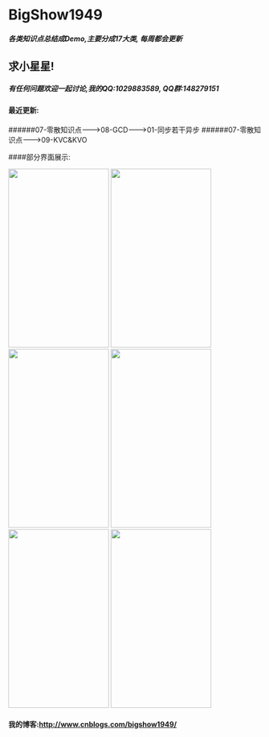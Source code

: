 # BigShow1949

##### 各类知识点总结成Demo,主要分成17大类, 每周都会更新

## 求小星星!

##### 有任何问题欢迎一起讨论,我的QQ:1029883589, QQ群:148279151

#### 最近更新:
######07-零散知识点--->08-GCD--->01-同步若干异步
######07-零散知识点--->09-KVC&KVO


####部分界面展示:

<img src="http://images2015.cnblogs.com/blog/805854/201605/805854-20160505172615997-1988823651.png" width="200" height="355">

<img src="http://images2015.cnblogs.com/blog/805854/201605/805854-20160505172633857-1251018558.png" width="200" height="355">

<img src="http://images2015.cnblogs.com/blog/805854/201605/805854-20160505172640404-1874819359.png" width="200" height="355">

<img src="http://images2015.cnblogs.com/blog/805854/201605/805854-20160505172646372-1213574963.png" width="200" height="355">

<img src="http://images2015.cnblogs.com/blog/805854/201605/805854-20160505172655497-1329826097.png" width="200" height="355">

<img src="http://images2015.cnblogs.com/blog/805854/201605/805854-20160505172702029-553363367.png" width="200" height="355">



#### 我的博客:http://www.cnblogs.com/bigshow1949/  
